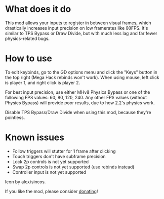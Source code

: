 # What does it do

This mod allows your inputs to register in between visual frames, which drastically increases input precision on low framerates like 60FPS.
It's similar to TPS Bypass or Draw Divide, but with much less lag and far fewer physics-related bugs.

# How to use

To edit keybinds, go to the GD options menu and click the "Keys" button in the top right (Mega Hack rebinds won't work).
When using mouse, left click is player 1, and right click is player 2.

For best input precision, use either MHv8 Physics Bypass or one of the following FPS values: 60, 80, 120, 240.
Any other FPS values (without Physics Bypass) will provide poor results, due to how 2.2's physics work.

Disable TPS Bypass/Draw Divide when using this mod, because they're pointless.

# Known issues

- Follow triggers will stutter for 1 frame after clicking
- Touch triggers don't have subframe precision
- Lock 2p controls is not yet supported
- Swap 2p controls is not yet supported (use rebinds instead)
- Controller input is not yet supported

Icon by alex/sincos.

If you like the mod, please consider [donating](https://donate.stripe.com/aEU14Eaw9cgiam4288)!